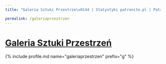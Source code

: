 ```yaml
---
title: "Galeria Sztuki Przestrze\u0144 | Statystyki patronite.pl | Patromierz"

permalink: /galeriaprzestrzen
---
```


# [Galeria Sztuki Przestrzeń](https://patronite.pl/galeriaprzestrzen)

{% include profile.md name="galeriaprzestrzen" prefix="g" %}
